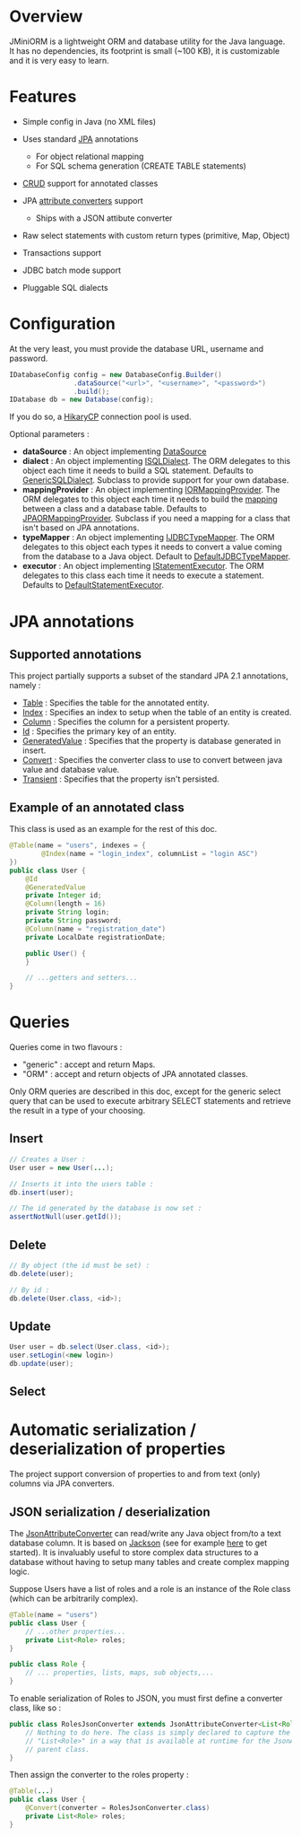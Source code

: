 # Overview
JMiniORM is a lightweight ORM and database utility for the Java language. It has no dependencies, its footprint is small (~100 KB), it is customizable and it is very easy to learn.

# Features
* Simple config in Java (no XML files)
* Uses standard [JPA](https://en.wikipedia.org/wiki/Java_Persistence_API) annotations
    * For object relational mapping
    * For SQL schema generation (CREATE TABLE statements)
* [CRUD](https://en.wikipedia.org/wiki/Create,_read,_update_and_delete) support for annotated classes
* JPA [attribute converters](https://docs.oracle.com/javaee/7/api/javax/persistence/AttributeConverter.html) support
    * Ships with a JSON attibute converter
* Raw select statements with custom return types (primitive, Map, Object)    
* Transactions support
* JDBC batch mode support

* Pluggable SQL dialects

# Configuration
At the very least, you must provide the database URL, username and password.

``` java
IDatabaseConfig config = new DatabaseConfig.Builder()
                .dataSource("<url>", "<username>", "<password>")
                .build();
IDatabase db = new Database(config);
```

If you do so, a [HikaryCP](https://brettwooldridge.github.io/HikariCP/) connection pool is used. 

Optional parameters :

* **dataSource** : An object implementing [DataSource](https://docs.oracle.com/javase/7/docs/api/javax/sql/DataSource.html)
* **dialect** : An object implementing [ISQLDialect](https://github.com/rlemaigre/JMiniORM/blob/master/main/java/org/jminiorm/dialect/ISQLDialect.java). The ORM delegates to this object each time it needs to build a SQL statement. Defaults to [GenericSQLDialect](https://github.com/rlemaigre/JMiniORM/blob/master/main/java/org/jminiorm/dialect/GenericSQLDialect.java). Subclass to provide support for your own database.
* **mappingProvider** : An object implementing [IORMappingProvider](https://github.com/rlemaigre/JMiniORM/blob/master/main/java/org/jminiorm/mapping/provider/IORMappingProvider.java). The ORM delegates to this object each time it needs to build the [mapping](https://github.com/rlemaigre/JMiniORM/blob/master/main/java/org/jminiorm/mapping/ORMapping.java) between a class and a database table. Defaults to [JPAORMappingProvider](https://github.com/rlemaigre/JMiniORM/blob/master/main/java/org/jminiorm/mapping/provider/JPAORMappingProvider.java). Subclass if you need a mapping for a class that isn't based on JPA annotations.
* **typeMapper** : An object implementing [IJDBCTypeMapper](https://github.com/rlemaigre/JMiniORM/blob/master/main/java/org/jminiorm/mapping/type/IJDBCTypeMapper.java). The ORM delegates to this object each types it needs to convert a value coming from the database to a Java object. Default to [DefaultJDBCTypeMapper](https://github.com/rlemaigre/JMiniORM/blob/master/main/java/org/jminiorm/mapping/type/DefaultJDBCTypeMapper.java).
* **executor** : An object implementing [IStatementExecutor](https://github.com/rlemaigre/JMiniORM/blob/master/main/java/org/jminiorm/executor/IStatementExecutor.java). The ORM delegates to this class each time it needs to execute a statement. Defaults to [DefaultStatementExecutor](https://github.com/rlemaigre/JMiniORM/blob/master/main/java/org/jminiorm/executor/DefaultStatementExecutor.java).

# JPA annotations

## Supported annotations
This project partially supports a subset of the standard JPA 2.1 annotations, namely :

* [Table](https://docs.oracle.com/javaee/7/api/javax/persistence/Table.html) : Specifies the table for the annotated entity.
* [Index](https://docs.oracle.com/javaee/7/api/javax/persistence/Index.html) : Specifies an index to setup when the table of an entity is created.
* [Column](https://docs.oracle.com/javaee/7/api/javax/persistence/Column.html) : Specifies the column for a persistent property.
* [Id](https://docs.oracle.com/javaee/7/api/javax/persistence/Id.html) : Specifies the primary key of an entity.
* [GeneratedValue](https://docs.oracle.com/javaee/7/api/javax/persistence/GeneratedValue.html) : Specifies that the property is database generated in insert. 
* [Convert](https://docs.oracle.com/javaee/7/api/javax/persistence/Convert.html) : Specifies the converter class to use to convert between java value and database value.
* [Transient](https://docs.oracle.com/javaee/7/api/javax/persistence/Transient.html) : Specifies that the property isn't persisted.

## Example of an annotated class
This class is used as an example for the rest of this doc.

``` java
@Table(name = "users", indexes = {
        @Index(name = "login_index", columnList = "login ASC")
})
public class User {
    @Id
    @GeneratedValue
    private Integer id;
    @Column(length = 16)
    private String login;
    private String password;
    @Column(name = "registration_date")
    private LocalDate registrationDate;

    public User() {
    }

    // ...getters and setters...
}
```

# Queries

Queries come in two flavours :

* "generic" : accept and return Maps.
* "ORM" : accept and return objects of JPA annotated classes.

Only ORM queries are described in this doc, except for the generic select query that can be used to execute arbitrary SELECT statements and retrieve the result in a type of your choosing.

## Insert

``` java
// Creates a User :
User user = new User(...);

// Inserts it into the users table :
db.insert(user);

// The id generated by the database is now set :
assertNotNull(user.getId());
```

## Delete

``` java
// By object (the id must be set) :
db.delete(user);

// By id :
db.delete(User.class, <id>);
```

## Update

``` java
User user = db.select(User.class, <id>);
user.setLogin(<new login>)
db.update(user);
```

## Select

# Automatic serialization / deserialization of properties

The project support conversion of properties to and from text (only) columns via JPA converters.

## JSON serialization / deserialization
The [JsonAttributeConverter](https://github.com/rlemaigre/JMiniORM/blob/master/main/java/org/jminiorm/attributeconverter/JsonAttributeConverter.java) can read/write any Java object from/to a text database column. It is based on [Jackson](https://github.com/FasterXML/jackson) (see for example [here](https://www.mkyong.com/java/jackson-2-convert-java-object-to-from-json/) to get started). It is invaluably useful to store complex data structures to a database without having to setup many tables and create complex mapping logic.

Suppose Users have a list of roles and a role is an instance of the Role class (which can be arbitrarily complex).

``` java
@Table(name = "users")
public class User {
    // ...other properties...
    private List<Role> roles;
}

public class Role {
    // ... properties, lists, maps, sub objects,...
}
```

To enable serialization of Roles to JSON, you must first define a converter class, like so :

``` java
public class RolesJsonConverter extends JsonAttributeConverter<List<Role>> {
    // Nothing to do here. The class is simply declared to capture the generic type
    // "List<Role>" in a way that is available at runtime for the JsonAttributeConverter
    // parent class.
}
```

Then assign the converter to the roles property :

``` java
@Table(...)
public class User {
    @Convert(converter = RolesJsonConverter.class)
    private List<Role> roles;
}
```

























